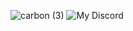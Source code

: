 ![carbon (3)](https://user-images.githubusercontent.com/97213130/196414435-06c9733e-3668-49c2-8b97-41a141973979.png)
![My Discord](https://discord-readme-badge.vercel.app/api?id=<914882373110345728>)
